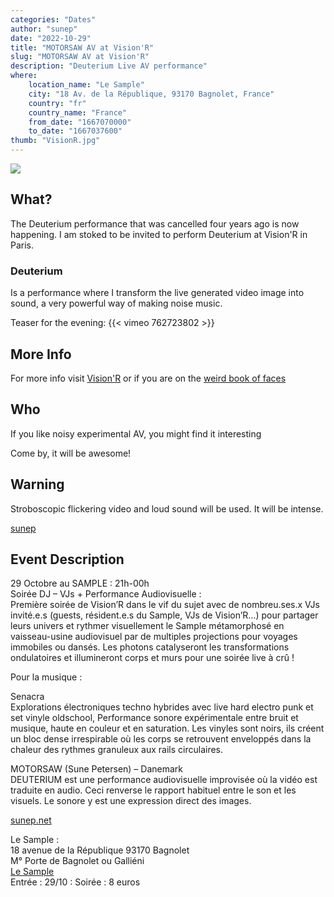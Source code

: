 ```yaml
---
categories: "Dates"
author: "sunep"
date: "2022-10-29"
title: "MOTORSAW AV at Vision'R"
slug: "MOTORSAW AV at Vision'R"
description: "Deuterium Live AV performance"
where: 
    location_name: "Le Sample"
    city: "18 Av. de la République, 93170 Bagnolet, France"
    country: "fr"
    country_name: "France"
    from_date: "1667070000"
    to_date: "1667037600"
thumb: "VisionR.jpg"
---
```


![](VisionR.jpg) 

## What?
The Deuterium performance that was cancelled four years ago is now happening. I am stoked to be invited to perform Deuterium at Vision'R in Paris.

### Deuterium
Is a performance where I transform the live generated video image into sound, a very powerful way of making noise music.

Teaser for the evening:
{{< vimeo 762723802 >}}

## More Info
For more info visit [Vision'R](http://vision-r.org/)
or if you are on the [weird book of faces](https://www.facebook.com/events/414056340695691/414056360695689/)

## Who
If you like noisy experimental AV, you might find it interesting

Come by, it will be awesome!

## Warning
Stroboscopic flickering video and loud sound will be used. It will be intense.

[sunep](https://vvvv.org/users/sunep)

## Event Description

29 Octobre au SAMPLE : 21h-00h  
Soirée DJ – VJs + Performance Audiovisuelle :  
Première soirée de Vision’R dans le vif du sujet avec de nombreu.ses.x VJs invité.e.s (guests, résident.e.s du Sample, VJs de Vision’R…) pour partager leurs univers et rythmer visuellement le Sample métamorphosé en vaisseau-usine audiovisuel par de multiples projections pour voyages immobiles ou dansés. Les photons catalyseront les transformations ondulatoires et illumineront corps et murs pour une soirée live à crû !

Pour la musique :

Senacra  
Explorations électroniques techno hybrides avec live hard electro punk et set vinyle oldschool, Performance sonore expérimentale entre bruit et musique, haute en couleur et en saturation. Les vinyles sont noirs, ils créent un bloc dense irrespirable où les corps se retrouvent enveloppés dans la chaleur des rythmes granuleux aux rails circulaires.

MOTORSAW (Sune Petersen) – Danemark  
DEUTERIUM est une performance audiovisuelle improvisée où la vidéo est traduite en audio.
Ceci renverse le rapport habituel entre le son et les visuels. Le sonore y est une expression direct des images.

[sunep.net](https://sunep.net)

Le Sample :  
18 avenue de la République 93170 Bagnolet  
M° Porte de Bagnolet ou Galliéni  
[Le Sample](https://lesample.fr)  
Entrée : 29/10 : Soirée : 8 euros

